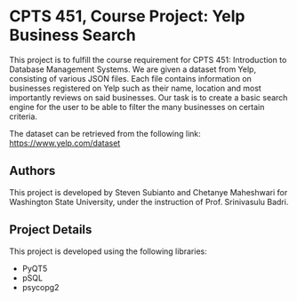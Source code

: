 # CPTS 451, Course Project: Yelp Business Search
This project is to fulfill the course requirement for CPTS 451: Introduction to Database Management Systems.
We are given a dataset from Yelp, consisting of various JSON files.  Each file contains information on businesses registered on Yelp such as their name, location and most importantly reviews on said businesses.  Our task is to create a basic search engine for the user to be able to filter the many businesses on certain criteria.

The dataset can be retrieved from the following link: https://www.yelp.com/dataset

## Authors
This project is developed by Steven Subianto and Chetanye Maheshwari for Washington State University, under the instruction of Prof. Srinivasulu Badri.

## Project Details
This project is developed using the following libraries:
- PyQT5
- pSQL
- psycopg2